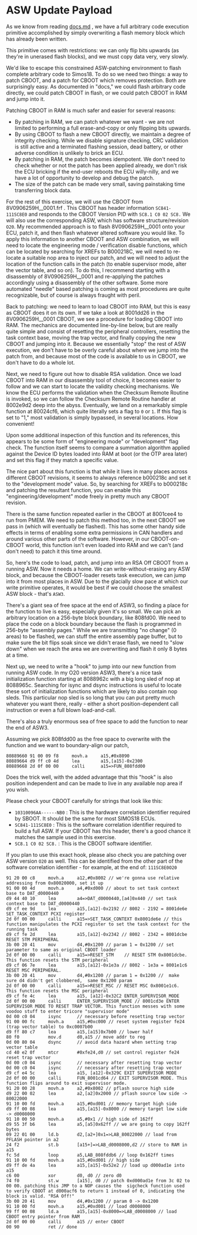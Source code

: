# ASW Update Payload

As we know from reading [docs.md](docs.md) , we have a full arbitrary code execution primitive accomplished by simply overwriting a flash memory block which has already been written.

This primitive comes with restrictions: we can only flip bits upwards (as they're in unerased flash blocks), and we must copy data very, very slowly.

We'd like to escape this constrained ASW-patching environment to flash complete arbitrary code to Simos18. To do so we need two things: a way to patch CBOOT, and a patch for CBOOT which removes protection. Both are surprisingly easy. As documented in "docs," we could flash arbitrary code directly, we could patch CBOOT in flash, or we could patch CBOOT in RAM and jump into it.

Patching CBOOT in RAM is much safer and easier for several reasons:

* By patching in RAM, we can patch whatever we want - we are not limited to performing a full erase-and-copy or only flipping bits upwards.
* By using CBOOT to flash a new CBOOT directly, we maintain a degree of integrity checking. While we disable signature checking, CRC validation is still active and a terminated flashing session, dead battery, or other adverse condition is unlikely to brick an ECU.
* By patching in RAM, the patch becomes idempotent. We don't need to check whether or not the patch has been applied already, we don't risk the ECU bricking if the end-user reboots the ECU willy-nilly, and we have a lot of opportunity to develop and debug the patch.
* The size of the patch can be made very small, saving painstaking time transferring block data.

For the rest of this exercise, we will use the CBOOT from 8V0906259H__0001.frf . This CBOOT has header information `SC841-111SC8E0` and responds to the CBOOT Version PID with `SC8.1 C0 02 SC8.` We will also use the corresponding ASW, which has software structure/revision `O20`. My recommended approach is to flash 8V0906259H__0001 onto your ECU, patch it, and then flash whatever altered software you would like. To apply this information to another CBOOT and ASW combination, we will need to locate the engineering mode / verification disable functions, which can be located by searching for XREFs to B000218C, we will need to re-locate a suitable nop area to inject our patch, and we will need to adjust the location of the function calls in the patch (to enable supervisor mode, alter the vector table, and so on). To do this, I recommend starting with a disassembly of 8V0906259H__0001 and re-applying the patches accordingly using a disassembly of the other software. Some more automated "needle" based patching is coming as most procedures are quite recognizable, but of course is always fraught with peril.

Back to patching: we need to learn to load CBOOT into RAM, but this is easy as CBOOT does it on its own. If we take a look at 8001dd26 in the 8V0906259H__0001 CBOOT, we see a procedure for loading CBOOT into RAM. The mechanics are documented line-by-line below, but are really quite simple and consist of resetting the peripheral controllers, resetting the task context base, moving the trap vector, and finally copying the new CBOOT and jumping into it. Because we essentially "stop" the rest of ASW execution, we don't have to be overly careful about where we jump into the patch from, and because most of the code is available to us in CBOOT, we don't have to do a whole lot. 

Next, we need to figure out how to disable RSA validation. Once we load CBOOT into RAM in our disassembly tool of choice, it becomes easier to follow and we can start to locate the validity checking mechanisms. We know the ECU performs the validation when the Checksum Remote Routine is invoked, so we can follow the Checksum Remote Routine handler at 8002e9d2 deep into the abyss. Eventually, we land on a remarkably simple function at 80024cf6, which quite literally sets a flag to `0` or `1`. If this flag is set to "1," most validation is simply bypassed, in several locations. How convenient!

Upon some additional inspection of this function and its references, this appears to be some form of "engineering mode" or "development" flag check. The function itself seems to compare a summation algorithm applied against the Device ID bytes loaded into RAM at boot (or the OTP area later) and set this flag if they match a specific value.

The nice part about this function is that while it lives in many places across different CBOOT revisions, it seems to always reference b000218c and set it to the "development mode" value. So, by searching for XREFs to b000218c and patching the resultant function, you can enable this "engineering/development" mode freely in pretty much any CBOOT revision.

There is the same function repeated earlier in the CBOOT at 8001cee4 to run from PMEM. We need to patch this method too, in the next CBOOT we pass in (which will eventually be flashed). This has some other handy side effects in terms of enabling some extra permissions in CAN handlers and around various other parts of the software. However, in our CBOOT-on-CBOOT world, this function isn't even loaded into RAM and we can't (and don't need) to patch it this time around.

So, here's the code to load, patch, and jump into an RSA Off CBOOT from a running ASW. Now it needs a home. We can write-without-erasing any ASW block, and because the CBOOT-loader resets task execution, we can jump into it from most places in ASW. Due to the glacially slow pace at which our write primitive operates, it would be best if we could choose the smallest ASW block - that's `ASW3`.

There's a giant sea of free space at the end of ASW3, so finding a place for the function to live is easy, especially given it's so small. We can pick an arbitrary location on a 256-byte block boundary, like 808fd00. We need to place the code on a block boundary because the flash is programmed in 256-byte "assembly pages." While we are transmitting "no change" (0 areas) to be flashed, we can stuff the entire assembly page buffer, but to make sure the bit flips soak since we didn't erase flash, we need to "slow down" when we reach the area we are overwriting and flash it only 8 bytes at a time.

Next up, we need to write a "hook" to jump into our new function from running ASW code. In my O20 version ASW3, there's a nice task initialization function starting at 8088962c with a big long sled of nop at 8088965c. Searching for isync and dsync instructions is useful to locate these sort of initialization functions which are likely to also contain nop sleds. This particular nop sled is so long that you can put pretty much whatever you want there, really - either a short position-dependent call instruction or even a full blown load-and-call.

There's also a truly enormous sea of free space to add the function to near the end of ASW3.

Assuming we pick 808fdd00 as the free space to overwrite with the function and we want to boundary-align our patch,

```
80889660 91 00 09 f8     movh.a     a15,#0x8090
80889664 d9 ff c0 4d     lea        a15,[a15]-0x2300
80889668 2d 0f 00 00     calli      a15=>FUN_808fdd00
```

Does the trick well, with the added advantage that this "hook" is also position independent and can be made to live in any available nop area if you wish.

Please check your CBOOT carefully for strings that look like this:

* `10310096AA------NB0` : This is the hardware correlation identifier required by SBOOT. It should be the same for most SIMOS18 ECUs.
* `SC841-111SC8E0` : This is the software correlation identifier required to build a full ASW. If your CBOOT has this header, there's a good chance it matches the sample used in this exercise.
* `SC8.1 C0 02 SC8.` : This is the CBOOT software identifier. 

If you plan to use this exact hook, please also check you are patching over ASW version `O20` as well. This can be identified from the other part of the software correlation identifier - for example, at the end of: `111SC8E0O20`

```
91 20 00 c8     movh.a     a12,#0x8002 // we're gonna use relative addressing from 0x80020000, set it up
91 00 00 4d     movh.a     a4,#0xd000 // about to set task context base to DAT_d0000440
d9 44 40 10     lea        a4=>DAT_d0000440,[a4]0x440 // set task context base to DAT_d0000440                        
d9 cf ee 9d     lea        a15,[a12]-0x2192 // 8002 - 2192 = 8001de6e SET_TASK_CONTEXT PCXI register
2d 0f 00 00     calli      a15=>SET_TASK_CONTEXT 0x8001de6e // this function manipulates the PCXI register to set the task context for the running task                     
d9 cf fe 2d     lea        a15,[a12]-0x2342 // 8002 - 2342 = 8001dcbe RESET STM PERIPHERAL 
3b 00 20 41     mov        d4,#0x1200 // param 1 = 0x1200 // set parameter to same as original CBOOT loader
2d 0f 00 00     calli      a15=>RESET_STM    // RESET STM 0x8001dcbe. This function resets the STM peripheral                        
d9 cf 06 7e     lea        a15,[a12]-0x1e3a // 8002 - 1e3a = 8001e1c6 RESET MSC PERIPHERAL. 
3b 00 20 41     mov        d4,#0x1200 // param 1 = 0x1200 //  make sure d4 didn't get clobbered,  same 0x1200 param
2d 0f 00 00     calli      a15=>RESET_MSC // RESET MSC 0x8001e1c6. This function resets the MSC peripheral   
d9 cf fe 4c     lea        a15, [a12]-0x32C2 ENTER_SUPERVISOR_MODE
2d 0f 00 00     calli      ENTER_SUPERVISOR_MODE // 8001cd3e ENTER SUPERVISOR MODE TO RESET TRAP VECTOR. This function messes with some voodoo stuff to enter tricore "supervisor mode"
0d 00 c0 04     isync      // necessary before resetting trap vector
91 00 00 fc     movh.a     a15,#0xc000 // reset system register fe24 (trap vector table) to 0xc0007b00
d9 ff 80 c7     lea        a15,[a15]0x7b00 // lower half
80 f0           mov.d      d0,a15 // move addr to reg
0d 00 80 04     dsync      // avoid data hazard when setting trap vector table
cd 40 e2 0f     mtcr       #0xfe24,d0 // set control register fe24 reset trap vector
0d 00 c0 04     isync      // necessary after resetting trap vector
0d 00 c0 04     isync      // necessary after resetting trap vector
d9 cf e4 5c     lea        a15, [a12]-0x329C EXIT SUPERVISOR MODE
2d 0f 00 00     calli      FUN_8001cd64 // EXIT SUPERVISOR MODE. This function flips around to exit supervisor mode.
91 20 00 28     movh.a     a2,#0x8002 // pflash source high side
d9 22 00 02     lea        a2,[a2]0x2000 // pflash source low side -> 80022000
91 10 00 fd     movh.a     a15,#0xd001 // memory target high side
d9 ff 00 08     lea        a15,[a15]-0x8000 // memory target low side -> d0008000
91 10 00 50     movh.a     a5,#0x1 // high side of 162ff
d9 55 3f b6     lea        a5,[a5]0x62ff // we are going to copy 162ff bytes
09 22 01 00     ld.b       d2,[a2+]0x1=>LAB_80022000 // load from PFLASH pointer in a2
24 f2           st.b       [a15+]=>LAB_d0008000,d2 // store to RAM in a15
fc 5d           loop       a5,LAB_808fddb6 // loop 0x162ff times          
91 10 00 fd     movh.a     a15,#0xd001 // high side
d9 ff de 4a     lea        a15,[a15]-0x52e2 // load up d000ad1e into a15
c6 00           xor        d0, d0 // zero d0
74 f0           st.w       [a15], d0 // patch 0xd000ad1e from 3c 02 to 00 00. patching this JMP to a NOP causes the  sigcheck function used to verify CBOOT at d000acf6 to return 1 instead of 0, indicating the block is valid. "RSA Off!"
3b 00 20 41     mov        d4,#0x1200 // param 0 -> 0x1200
91 10 00 fd     movh.a     a15,#0xd001 // load d0008000
99 ff 00 08     ld.a       a15,[a15]-0x8000=>LAB_d0008000 // load CBOOT entry pointer from RAM
2d 0f 00 00     calli      a15 // enter CBOOT
00 90           ret // done
```

